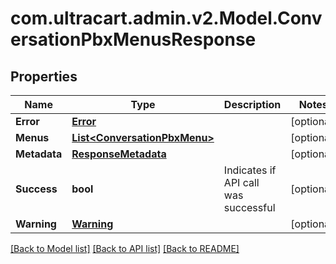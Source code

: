 
# com.ultracart.admin.v2.Model.ConversationPbxMenusResponse

## Properties

Name | Type | Description | Notes
------------ | ------------- | ------------- | -------------
**Error** | [**Error**](Error.md) |  | [optional] 
**Menus** | [**List&lt;ConversationPbxMenu&gt;**](ConversationPbxMenu.md) |  | [optional] 
**Metadata** | [**ResponseMetadata**](ResponseMetadata.md) |  | [optional] 
**Success** | **bool** | Indicates if API call was successful | [optional] 
**Warning** | [**Warning**](Warning.md) |  | [optional] 

[[Back to Model list]](../README.md#documentation-for-models)
[[Back to API list]](../README.md#documentation-for-api-endpoints)
[[Back to README]](../README.md)

